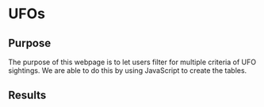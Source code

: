 # UFOs
## Purpose
The purpose of this webpage is to let users filter for multiple criteria of UFO sightings. We are able to do this by using JavaScript to create the tables.

## Results
